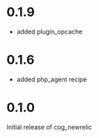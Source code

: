 0.1.9
=====

-	added plugin_opcache

0.1.6
=====

-	added php_agent recipe

0.1.0
=====

Initial release of cog_newrelic

